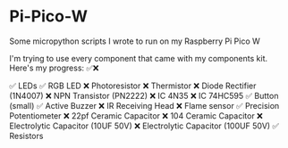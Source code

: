 # Pi-Pico-W

Some micropython scripts I wrote to run on my Raspberry Pi Pico W

I'm trying to use every component that came with my components kit. Here's my progress:
✅❌


✅ LEDs
✅ RGB LED 
❌ Photoresistor 
❌ Thermistor 
❌ Diode Rectifier (1N4007) 
❌ NPN Transistor (PN2222) 
❌ IC 4N35 
❌ IC 74HC595 
✅ Button (small) 
✅ Active Buzzer 
❌ IR Receiving Head
❌ Flame sensor
✅ Precision Potentiometer 
❌ 22pf Ceramic Capacitor 
❌ 104 Ceramic Capacitor 
❌ Electrolytic Capacitor (10UF 50V) 
❌ Electrolytic Capacitor (100UF 50V) 
✅ Resistors
